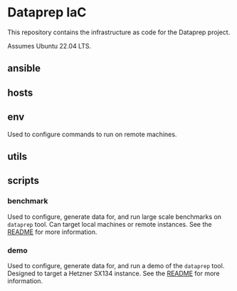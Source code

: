 # Dataprep IaC

This repository contains the infrastructure as code for the Dataprep project.

Assumes Ubuntu 22.04 LTS.
## ansible

[//]: # (## terraform)

## hosts

## env

Used to configure commands to run on remote machines.

## utils

## scripts

### benchmark

Used to configure, generate data for, and run large scale benchmarks on `dataprep` tool. 
Can target local machines or remote instances.
See the [README](_benchmark/README.md) for more information.

### demo

Used to configure, generate data for, and run a demo of the `dataprep` tool.
Designed to target a Hetzner SX134 instance.
See the [README](_demo/README.md) for more information.